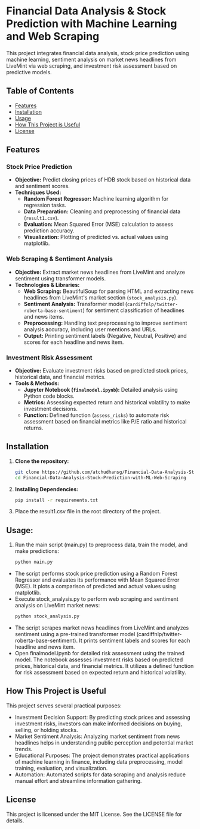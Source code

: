 # Financial Data Analysis & Stock Prediction with Machine Learning and Web Scraping

This project integrates financial data analysis, stock price prediction using machine learning, sentiment analysis on market news headlines from LiveMint via web scraping, and investment risk assessment based on predictive models.

## Table of Contents

- [Features](#features)
- [Installation](#installation)
- [Usage](#usage)
- [How This Project is Useful](#how-this-project-is-useful)
- [License](#license)

## Features

### Stock Price Prediction

- **Objective:** Predict closing prices of HDB stock based on historical data and sentiment scores.
- **Techniques Used:**
  - **Random Forest Regressor:** Machine learning algorithm for regression tasks.
  - **Data Preparation:** Cleaning and preprocessing of financial data (`result1.csv`).
  - **Evaluation:** Mean Squared Error (MSE) calculation to assess prediction accuracy.
  - **Visualization:** Plotting of predicted vs. actual values using matplotlib.

### Web Scraping & Sentiment Analysis

- **Objective:** Extract market news headlines from LiveMint and analyze sentiment using transformer models.
- **Technologies & Libraries:**
  - **Web Scraping:** BeautifulSoup for parsing HTML and extracting news headlines from LiveMint's market section (`stock_analysis.py`).
  - **Sentiment Analysis:** Transformer model (`cardiffnlp/twitter-roberta-base-sentiment`) for sentiment classification of headlines and news items.
  - **Preprocessing:** Handling text preprocessing to improve sentiment analysis accuracy, including user mentions and URLs.
  - **Output:** Printing sentiment labels (Negative, Neutral, Positive) and scores for each headline and news item.

### Investment Risk Assessment

- **Objective:** Evaluate investment risks based on predicted stock prices, historical data, and financial metrics.
- **Tools & Methods:**
  - **Jupyter Notebook (`finalmodel.ipynb`):** Detailed analysis using Python code blocks.
  - **Metrics:** Assessing expected return and historical volatility to make investment decisions.
  - **Function:** Defined function (`assess_risks`) to automate risk assessment based on financial metrics like P/E ratio and historical returns.

## Installation

1. **Clone the repository:**
   ```sh
   git clone https://github.com/atchudhansg/Financial-Data-Analysis-Stock-Prediction-with-ML-Web-Scraping.git
   cd Financial-Data-Analysis-Stock-Prediction-with-ML-Web-Scraping

2. **Installing Dependencies:**
   ```sh
   pip install -r requirements.txt

4. Place the result1.csv file in the root directory of the project.

## Usage:

1. Run the main script (main.py) to preprocess data, train the model, and make predictions:
   ```sh
   python main.py
   
 - The script performs stock price prediction using a Random Forest Regressor and evaluates its performance with Mean Squared Error (MSE). It plots a comparison of predicted and
    actual values using matplotlib.
 - Execute stock_analysis.py to perform web scraping and sentiment analysis on LiveMint market news:
   ```sh
   python stock_analysis.py
 - The script scrapes market news headlines from LiveMint and analyzes sentiment using a pre-trained transformer model (cardiffnlp/twitter-roberta-base-sentiment). It prints sentiment labels and scores for each headline and news item.
 - Open finalmodel.ipynb for detailed risk assessment using the trained model. The notebook assesses investment risks based on predicted prices, historical data, and financial metrics. It utilizes a defined function for risk assessment based on expected return and historical volatility.

## How This Project is Useful

This project serves several practical purposes:

- Investment Decision Support: By predicting stock prices and assessing investment risks, investors can make informed decisions on buying, selling, or holding stocks.
- Market Sentiment Analysis: Analyzing market sentiment from news headlines helps in understanding public perception and potential market trends.
- Educational Purposes: The project demonstrates practical applications of machine learning in finance, including data preprocessing, model training, evaluation, and visualization.
- Automation: Automated scripts for data scraping and analysis reduce manual effort and streamline information gathering.

## License

This project is licensed under the MIT License. See the LICENSE file for details.


